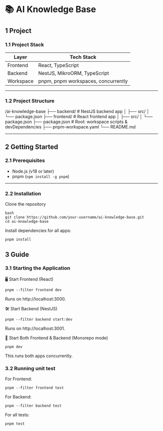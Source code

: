 # 📚 AI Knowledge Base

## 1 Project

### 1.1 Project Stack

| Layer      | Tech Stack                   |
|------------|------------------------------|
| Frontend   | React, TypeScript            |
| Backend    | NestJS, MikroORM, TypeScript |
| Workspace  | pnpm, pnpm workspaces, concurrently |

---

### 1.2 Project Structure
/ai-knowledge-base ├── backend/ # NestJS backend app │ ├── src/ │ └── package.json ├── frontend/ # React frontend app │ ├── src/ │ └── package.json ├── package.json # Root: workspace scripts & devDependencies ├── pnpm-workspace.yaml └── README.md

---

## 2 Getting Started

### 2.1 Prerequisites

- Node.js (v18 or later)
- pnpm (`npm install -g pnpm`)

---

### 2.2 Installation

Clone the repository
```
bash
git clone https://github.com/your-username/ai-knowledge-base.git
cd ai-knowledge-base
```

Install dependencies for all apps:
```
pnpm install
```


## 3 Guide

### 3.1 Starting the Application
🖥️ Start Frontend (React)
```
pnpm --filter frontend dev
```
Runs on http://localhost:3000.


🛠️ Start Backend (NestJS)
```
pnpm --filter backend start:dev
```
Runs on http://localhost:3001.


🚀 Start Both Frontend & Backend (Monorepo mode)
```
pnpm dev
```
This runs both apps concurrently.

### 3.2 Running unit test

For Frontend:
```
pnpm --filter frontend test
```

For Backend:
```
pnpm --filter backend test
```

For all tests:
```
pnpm test
```